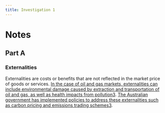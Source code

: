 ```yaml
---
title: Investigation 1
---
```


# Notes
## Part A
### Externalities



Externalities are costs or benefits that are not reflected in the market price of goods or services. [In the case of oil and gas markets, externalities can include environmental damage caused by extraction and transportation of oil and gas, as well as health impacts from pollution](https://www.statista.com/topics/5608/oil-and-gas-industry-in-australia/)[3](https://www.statista.com/topics/5608/oil-and-gas-industry-in-australia/). [The Australian government has implemented policies to address these externalities such as carbon pricing and emissions trading schemes](https://www.statista.com/topics/5608/oil-and-gas-industry-in-australia/)[3](https://www.statista.com/topics/5608/oil-and-gas-industry-in-australia/).











